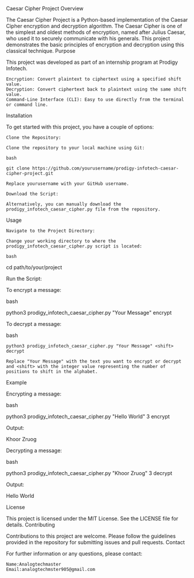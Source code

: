 Caesar Cipher Project
Overview

The Caesar Cipher Project is a Python-based implementation of the Caesar Cipher encryption and decryption algorithm. The Caesar Cipher is one of the simplest and oldest methods of encryption, named after Julius Caesar, who used it to securely communicate with his generals. This project demonstrates the basic principles of encryption and decryption using this classical technique.
Purpose

This project was developed as part of an internship program at Prodigy Infotech.

    Encryption: Convert plaintext to ciphertext using a specified shift value.
    Decryption: Convert ciphertext back to plaintext using the same shift value.
    Command-Line Interface (CLI): Easy to use directly from the terminal or command line.

Installation

To get started with this project, you have a couple of options:

    Clone the Repository:

    Clone the repository to your local machine using Git:

    bash

    git clone https://github.com/yourusername/prodigy-infotech-caesar-cipher-project.git

    Replace yourusername with your GitHub username.

    Download the Script:

    Alternatively, you can manually download the prodigy_infotech_caesar_cipher.py file from the repository.

Usage

    Navigate to the Project Directory:

    Change your working directory to where the prodigy_infotech_caesar_cipher.py script is located:

    bash

cd path/to/your/project

Run the Script:

To encrypt a message:

bash

python3 prodigy_infotech_caesar_cipher.py "Your Message" <shift> encrypt

To decrypt a message:

bash

    python3 prodigy_infotech_caesar_cipher.py "Your Message" <shift> decrypt

    Replace "Your Message" with the text you want to encrypt or decrypt and <shift> with the integer value representing the number of positions to shift in the alphabet.

Example

Encrypting a message:

bash

python3 prodigy_infotech_caesar_cipher.py "Hello World" 3 encrypt

Output:

Khoor Zruog

Decrypting a message:

bash

python3 prodigy_infotech_caesar_cipher.py "Khoor Zruog" 3 decrypt

Output:

Hello World

License

This project is licensed under the MIT License. See the LICENSE file for details.
Contributing

Contributions to this project are welcome. Please follow the guidelines provided in the repository for submitting issues and pull requests.
Contact

For further information or any questions, please contact:

    Name:Analogtechmaster
    Email:analogtechmster905@gmail.com
